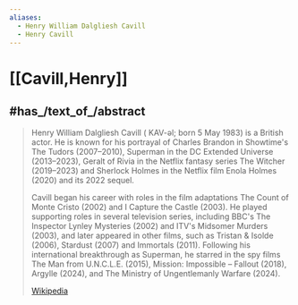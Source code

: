 ```yaml
---
aliases:
  - Henry William Dalgliesh Cavill
  - Henry Cavill
---
```


# [[Cavill,Henry]] 


## #has_/text_of_/abstract 

> Henry William Dalgliesh Cavill ( KAV-əl; born 5 May 1983) is a British actor. 
> He is known for his portrayal of Charles Brandon in Showtime's The Tudors (2007–2010), 
> Superman in the DC Extended Universe (2013–2023), 
> Geralt of Rivia in the Netflix fantasy series The Witcher (2019–2023) 
> and Sherlock Holmes in the Netflix film Enola Holmes (2020) and its 2022 sequel.
>
> Cavill began his career with roles in the film adaptations The Count of Monte Cristo (2002) 
> and I Capture the Castle (2003). 
> He played supporting roles in several television series, including BBC's The Inspector Lynley Mysteries (2002) 
> and ITV's Midsomer Murders (2003), and later appeared in other films, such as Tristan & Isolde (2006), Stardust (2007) and Immortals (2011). Following his international breakthrough as Superman, he starred in the spy films The Man from U.N.C.L.E. (2015), Mission: Impossible – Fallout (2018), Argylle (2024), and The Ministry of Ungentlemanly Warfare (2024).
>
> [Wikipedia](https://en.wikipedia.org/wiki/Henry%20Cavill) 



